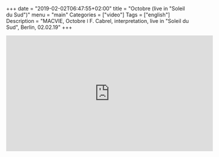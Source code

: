+++
date = "2019-02-02T06:47:55+02:00"
title = "Octobre (live in "Soleil du Sud")"
menu = "main"
Categories = ["video"]
Tags = ["english"]
Description = "MACVIE, Octobre  ǀ  F. Cabrel, interpretation, live in "Soleil du Sud", Berlin, 02.02.19"
+++

<iframe width="560" height="315" src="https://www.youtube.com/embed/-hewxDFy1QA" frameborder="0" allow="accelerometer; autoplay; encrypted-media; gyroscope; picture-in-picture" allowfullscreen></iframe>

